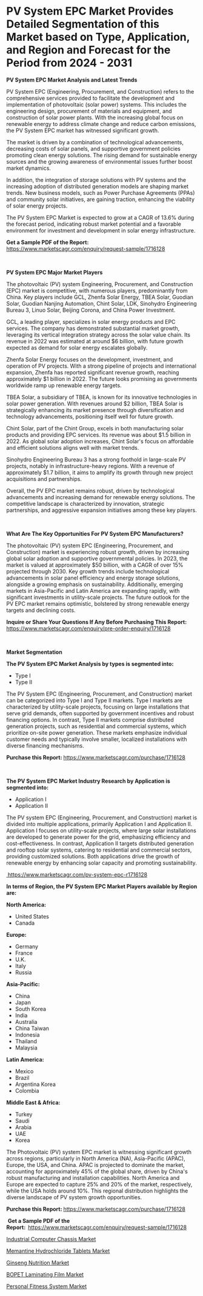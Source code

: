 <p><h1>PV System EPC Market Provides Detailed Segmentation of this Market based on Type, Application, and Region and Forecast for the Period from 2024 - 2031</h1></p><p><strong>PV System EPC Market Analysis and Latest Trends</strong></p>
<p><p>PV System EPC (Engineering, Procurement, and Construction) refers to the comprehensive services provided to facilitate the development and implementation of photovoltaic (solar power) systems. This includes the engineering design, procurement of materials and equipment, and construction of solar power plants. With the increasing global focus on renewable energy to address climate change and reduce carbon emissions, the PV System EPC market has witnessed significant growth.</p><p>The market is driven by a combination of technological advancements, decreasing costs of solar panels, and supportive government policies promoting clean energy solutions. The rising demand for sustainable energy sources and the growing awareness of environmental issues further boost market dynamics. </p><p>In addition, the integration of storage solutions with PV systems and the increasing adoption of distributed generation models are shaping market trends. New business models, such as Power Purchase Agreements (PPAs) and community solar initiatives, are gaining traction, enhancing the viability of solar energy projects.</p><p>The PV System EPC Market is expected to grow at a CAGR of 13.6% during the forecast period, indicating robust market potential and a favorable environment for investment and development in solar energy infrastructure.</p></p>
<p><strong>Get a Sample PDF of the Report:&nbsp;</strong> <a href="https://www.marketscagr.com/enquiry/request-sample/1716128?utm_campaign=1683&utm_medium=2&utm_source=Github&utm_content=ia&utm_term=23102024&utm_id=pv-system-epc">https://www.marketscagr.com/enquiry/request-sample/1716128</a></p>
<p>&nbsp;</p>
<p><strong>PV System EPC Major Market Players</strong></p>
<p><p>The photovoltaic (PV) system Engineering, Procurement, and Construction (EPC) market is competitive, with numerous players, predominantly from China. Key players include GCL, Zhenfa Solar Energy, TBEA Solar, Guodian Solar, Guodian Nanjing Automation, Chint Solar, LDK, Sinohydro Engineering Bureau 3, Linuo Solar, Beijing Corona, and China Power Investment.</p><p>GCL, a leading player, specializes in solar energy products and EPC services. The company has demonstrated substantial market growth, leveraging its vertical integration strategy across the solar value chain. Its revenue in 2022 was estimated at around $6 billion, with future growth expected as demand for solar energy escalates globally.</p><p>Zhenfa Solar Energy focuses on the development, investment, and operation of PV projects. With a strong pipeline of projects and international expansion, Zhenfa has reported significant revenue growth, reaching approximately $1 billion in 2022. The future looks promising as governments worldwide ramp up renewable energy targets.</p><p>TBEA Solar, a subsidiary of TBEA, is known for its innovative technologies in solar power generation. With revenues around $2 billion, TBEA Solar is strategically enhancing its market presence through diversification and technology advancements, positioning itself well for future growth.</p><p>Chint Solar, part of the Chint Group, excels in both manufacturing solar products and providing EPC services. Its revenue was about $1.5 billion in 2022. As global solar adoption increases, Chint Solar's focus on affordable and efficient solutions aligns well with market trends.</p><p>Sinohydro Engineering Bureau 3 has a strong foothold in large-scale PV projects, notably in infrastructure-heavy regions. With a revenue of approximately $1.7 billion, it aims to amplify its growth through new project acquisitions and partnerships.</p><p>Overall, the PV EPC market remains robust, driven by technological advancements and increasing demand for renewable energy solutions. The competitive landscape is characterized by innovation, strategic partnerships, and aggressive expansion initiatives among these key players.</p></p>
<p>&nbsp;</p>
<p><strong>What Are The Key Opportunities For PV System EPC Manufacturers?</strong></p>
<p><p>The photovoltaic (PV) system EPC (Engineering, Procurement, and Construction) market is experiencing robust growth, driven by increasing global solar adoption and supportive governmental policies. In 2023, the market is valued at approximately $50 billion, with a CAGR of over 15% projected through 2030. Key growth trends include technological advancements in solar panel efficiency and energy storage solutions, alongside a growing emphasis on sustainability. Additionally, emerging markets in Asia-Pacific and Latin America are expanding rapidly, with significant investments in utility-scale projects. The future outlook for the PV EPC market remains optimistic, bolstered by strong renewable energy targets and declining costs.</p></p>
<p><strong>Inquire or Share Your Questions If Any Before Purchasing This Report:</strong> <a href="https://www.marketscagr.com/enquiry/pre-order-enquiry/1716128?utm_campaign=1683&utm_medium=2&utm_source=Github&utm_content=ia&utm_term=23102024&utm_id=pv-system-epc">https://www.marketscagr.com/enquiry/pre-order-enquiry/1716128</a></p>
<p>&nbsp;</p>
<p><strong>Market Segmentation</strong></p>
<p><strong>The PV System EPC Market Analysis by types is segmented into:</strong></p>
<p><ul><li>Type I</li><li>Type II</li></ul></p>
<p><p>The PV System EPC (Engineering, Procurement, and Construction) market can be categorized into Type I and Type II markets. Type I markets are characterized by utility-scale projects, focusing on large installations that serve grid demands, often supported by government incentives and robust financing options. In contrast, Type II markets comprise distributed generation projects, such as residential and commercial systems, which prioritize on-site power generation. These markets emphasize individual customer needs and typically involve smaller, localized installations with diverse financing mechanisms.</p></p>
<p><strong>Purchase this Report:&nbsp;</strong><a href="https://www.marketscagr.com/purchase/1716128?utm_campaign=1683&utm_medium=2&utm_source=Github&utm_content=ia&utm_term=23102024&utm_id=pv-system-epc">https://www.marketscagr.com/purchase/1716128</a></p>
<p>&nbsp;</p>
<p><strong>The PV System EPC Market Industry Research by Application is segmented into:</strong></p>
<p><ul><li>Application I</li><li>Application II</li></ul></p>
<p><p>The PV system EPC (Engineering, Procurement, and Construction) market is divided into multiple applications, primarily Application I and Application II. Application I focuses on utility-scale projects, where large solar installations are developed to generate power for the grid, emphasizing efficiency and cost-effectiveness. In contrast, Application II targets distributed generation and rooftop solar systems, catering to residential and commercial sectors, providing customized solutions. Both applications drive the growth of renewable energy by enhancing solar capacity and promoting sustainability.</p></p>
<p><a href="https://www.marketscagr.com/pv-system-epc-r1716128?utm_campaign=1683&utm_medium=2&utm_source=Github&utm_content=ia&utm_term=23102024&utm_id=pv-system-epc">&nbsp;https://www.marketscagr.com/pv-system-epc-r1716128</a></p>
<p><strong>In terms of Region, the PV System EPC Market Players available by Region are:</strong></p>
<p>
    <p> <strong> North America: </strong>
        <ul>
            <li>United States</li>
            <li>Canada</li>
        </ul>
        </p> 
    <p> <strong> Europe: </strong>
        <ul>
            <li>Germany</li>
            <li>France</li>
            <li>U.K.</li>
            <li>Italy</li>
            <li>Russia</li>
        </ul>
        </p> 
    <p> <strong> Asia-Pacific: </strong>
        <ul>
            <li>China</li>
            <li>Japan</li>
            <li>South Korea</li>
            <li>India</li>
            <li>Australia</li>
            <li>China Taiwan</li>
            <li>Indonesia</li>
            <li>Thailand</li>
            <li>Malaysia</li>
        </ul>
        </p> 
    <p> <strong> Latin America: </strong>
        <ul>
            <li>Mexico</li>
            <li>Brazil</li>
            <li>Argentina Korea</li>
            <li>Colombia</li>
        </ul>
        </p> 
    <p> <strong> Middle East & Africa: </strong>
        <ul>
            <li>Turkey</li>
            <li>Saudi</li>
            <li>Arabia</li>
            <li>UAE</li>
            <li>Korea</li>
        </ul>
    </p>
    </p>
<p><p>The Photovoltaic (PV) system EPC market is witnessing significant growth across regions, particularly in North America (NA), Asia-Pacific (APAC), Europe, the USA, and China. APAC is projected to dominate the market, accounting for approximately 45% of the global share, driven by China's robust manufacturing and installation capabilities. North America and Europe are expected to capture 25% and 20% of the market, respectively, while the USA holds around 10%. This regional distribution highlights the diverse landscape of PV system growth opportunities.</p></p>
<p><strong>Purchase this Report: </strong><a href="https://www.marketscagr.com/purchase/1716128?utm_campaign=1683&utm_medium=2&utm_source=Github&utm_content=ia&utm_term=23102024&utm_id=pv-system-epc">https://www.marketscagr.com/purchase/1716128</a></p>
<p>&nbsp;<strong>Get a Sample PDF of the Report:&nbsp;&nbsp;</strong><a href="https://www.marketscagr.com/enquiry/request-sample/1716128?utm_campaign=1683&utm_medium=2&utm_source=Github&utm_content=ia&utm_term=23102024&utm_id=pv-system-epc">https://www.marketscagr.com/enquiry/request-sample/1716128</a></p>
<p><strong></strong></p>
<p><p><a href="https://www.linkedin.com/pulse/global-industrial-computer-chassis-industry-analysis-share-2j58e?utm_campaign=1683&utm_medium=2&utm_source=Github&utm_content=ia&utm_term=23102024&utm_id=pv-system-epc">Industrial Computer Chassis Market</a></p><p><a href="https://www.linkedin.com/pulse/unlocking-growth-potential-strategic-analysis-memantine-hydrochloride-ose6e?utm_campaign=1683&utm_medium=2&utm_source=Github&utm_content=ia&utm_term=23102024&utm_id=pv-system-epc">Memantine Hydrochloride Tablets Market</a></p><p><a href="https://www.linkedin.com/pulse/future-trends-global-ginseng-nutrition-market-insights-analysis-w3fve?utm_campaign=1683&utm_medium=2&utm_source=Github&utm_content=ia&utm_term=23102024&utm_id=pv-system-epc">Ginseng Nutrition Market</a></p><p><a href="https://github.com/AnnDiaz698/Market-Research-Report-List-1/blob/main/bopet-laminating-film-market.md?utm_campaign=1683&utm_medium=2&utm_source=Github&utm_content=ia&utm_term=23102024&utm_id=pv-system-epc">BOPET Laminating Film Market</a></p><p><a href="https://www.linkedin.com/pulse/personal-fitness-system-market-size-share-analysis--ixioe?utm_campaign=1683&utm_medium=2&utm_source=Github&utm_content=ia&utm_term=23102024&utm_id=pv-system-epc">Personal Fitness System Market</a></p></p>